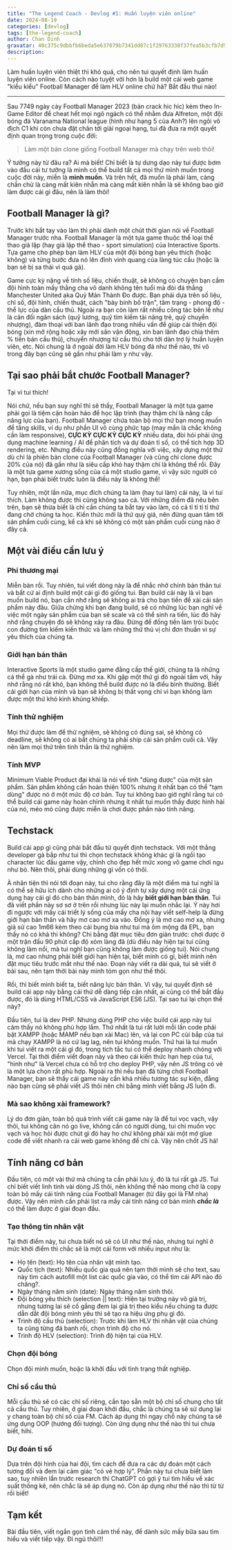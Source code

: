 ```yaml
---
title: "The Legend Coach - Devlog #1: Huấn luyện viên online"
date: 2024-08-19
categories: [devlog]
tags: [the-legend-coach]
author: Chan Dinh
gravatar: 40c375c9dbbfb6beda5e637079b7341dd87c1f29763338f37fea5b3cfb7d98e8
description:  
---
```


Làm huấn luyện viên thiệt thì khó quá, cho nên tui quyết định làm huấn luyện viên online. Còn cách nào tuyệt vời hơn là build một cái web game "kiểu kiểu" Football Manager để làm HLV online chứ hả? Bắt đầu thui nào!

---

Sau 7749 ngày cày Football Manager 2023 (bản crack hic hic) kèm theo In-Game Editor để cheat hết mọi ngõ ngách có thể nhằm đưa Alfreton, một đội bóng đá Varanama National league (hình như hạng 5 của Anh?) lên ngôi vô địch C1 khi còn chưa đặt chân tới giải ngoại hạng, tui đã đưa ra một quyết định quan trọng trong cuộc đời:

> Làm một bản clone giống Football Manager mà chạy trên web thôi!

Ý tưởng này từ đâu ra? Ai mà biết! Chỉ biết là tự dưng dạo này tui được bơm vào đầu cái tư tưởng là mình có thể build tất cả mọi thứ mình muốn trong cuộc đời này, miễn là **mình muốn**. Và trên hết, đã muốn là phải làm, càng chần chừ là càng mất kiên nhẫn mà càng mất kiên nhẫn là sẽ không bao giờ làm được cái gì đâu, nên là làm thôi!

## Football Manager là gì?

Trước khi bắt tay vào làm thì phải dành một chút thời gian nói về Football Manager trước nha. Football Manager là một tựa game thuộc thể loại thể thao giả lập (hay giả lập thể thao - sport simulation) của Interactive Sports. Tựa game cho phép bạn làm HLV của một đội bóng bạn yêu thích (hoặc không) và từng bước đưa nó lên đỉnh vinh quang của làng túc cầu (hoặc là bạn sẽ bị sa thải vì quá gà).

Game cực kỳ nặng về tính số liệu, chiến thuật, sẽ không có chuyện bạn cầm đội hình toàn mấy thằng cha vô danh không tên tuổi mà đòi đá thắng Manchester United aka Quỷ Mản Thành Đo được. Bạn phải dựa trên số liệu, chỉ số, đội hình, chiến thuật, cách "bày binh bố trận", tâm trạng - phong độ - thể lực của dàn cầu thủ. Ngoài ra bạn còn làm rất nhiều công tác bên lề như là cân đối ngân sách (quỹ lương, quỹ tìm kiếm tài năng trẻ, quỹ chuyển nhượng), đàm thoại với ban lãnh đạo trong nhiều vấn đề giúp cải thiện đội bóng (xin mở rộng hoặc xây mới sân vận động, xin ban lãnh đạo chia thêm % tiền bán cầu thủ), chuyển nhượng từ cầu thủ cho tới dàn trợ lý huấn luyện viên, etc. Nói chung là ở ngoài đời làm HLV bóng đá như thế nào, thì vô trong đây bạn cũng sẽ gần như phải làm y như vậy.

## Tại sao phải bắt chước Football Manager?

Tại vì tui thích!

Nói chứ, nếu bạn suy nghĩ thì sẽ thấy, Football Manager là một tựa game phải gọi là tiệm cận hoàn hảo để học lập trình (hay thậm chí là nâng cấp năng lực của bạn). Football Manager chứa toàn bộ mọi thứ bạn mong muốn để tăng skills, ví dụ như phần UI vô cùng phức tạp (may mắn là chắc không cần làm responsive), **CỰC KỲ CỰC KỲ CỰC KỲ** nhiều data, đòi hỏi phải ứng dụng machine learning / AI để phân tích và dự đoán tỉ số, có thể tích hợp 3D rendering, etc. Nhưng điều này cũng đồng nghĩa với việc, xây dựng một thứ dù chỉ là phiên bản clone của Football Manager (và cũng chỉ clone được 20% của nó) đã gần như là siêu cấp khó hay thậm chí là không thể rồi. Đây là một tựa game xương sống của cả một studio game, vì vậy sức người có hạn, bạn phải biết trước luôn là điều này là không thể!

Tuy nhiên, một lần nữa, mục đích chúng ta làm (hay tui làm) cái này, là vì tui thích. Làm không được thì cũng không sao cả. Với những điểm đã nêu bên trên, bạn sẽ thừa biết là chỉ cần chúng ta bắt tay vào làm, có cả tỉ tỉ tỉ tỉ thứ đang chờ chúng ta học. Kiến thức mới là thứ quý giá, nên đừng quan tâm tới sản phẩm cuối cùng, kể cả khi sẽ không có một sản phẩm cuối cùng nào ở đây cả.

## Một vài điều cần lưu ý

### Phi thương mại

Miễn bàn rồi. Tuy nhiên, tui viết dòng này là để nhắc nhở chính bản thân tui và bất cứ ai định build một cái gì đó giống tui. Bạn build cái này là vì bạn muốn build nó, bạn cần nhớ rằng sẽ không ai trả cho bạn tiền để xài cái sản phẩm này đâu. Giữa chừng khi bạn đang build, sẽ có những lúc bạn nghĩ về việc một ngày sản phẩm của bạn sẽ scale và có thể sinh ra tiền, lúc đó hãy nhớ rằng chuyện đó sẽ không xảy ra đâu. Đừng để đồng tiền làm trói buộc con đường tìm kiếm kiến thức và làm những thứ thú vị chỉ đơn thuần vì sự yêu thích của chúng ta.

### Giới hạn bản thân

Interactive Sports là một studio game đẳng cấp thế giới, chúng ta là những cá thể gà như trái cà. Đừng mơ xa. Khi gặp một thứ gì đó ngoài tầm với, hãy nhớ rằng nó rất khó, bạn không thể build được nó là điều bình thường. Biết cái giới hạn của mình và bạn sẽ không bị thất vọng chỉ vì bạn không làm được một thứ khó kinh khủng khiếp.

### Tính thử nghiệm

Mọi thứ được làm để thử nghiệm, sẽ không có đúng sai, sẽ không có deadline, sẽ không có ai bắt chúng ta phải ship cái sản phẩm cuối cả. Vậy nên làm mọi thứ trên tinh thần là thử nghiệm.

### Tính MVP

Minimum Viable Product đại khái là nói về tính "dùng được" của một sản phẩm. Sản phẩm không cần hoàn thiện 100% nhưng ít nhất bạn có thể "tạm dùng" được nó ở một mức độ cơ bản. Tuy tui không bao giờ nghĩ rằng tui có thể build cái game này hoàn chỉnh nhưng ít nhất tui muốn thấy được hình hài của nó, méo mó cũng được miễn là chơi được phần nào tính năng.

## Techstack

Build cái app gì cũng phải bắt đầu từ quyết định techstack. Với một thằng developer gà bắp như tui thì chọn techstack không khác gì là ngồi tạo character lúc đầu game vậy, chỉnh cho đẹp hết mức xong vô game chơi ngu như bò. Nên thôi, phải dùng những gì vốn có thôi.

À nhân tiện thì nói tới đoạn này, tui cho rằng đây là một điểm mà tui nghĩ là có thể sẽ hữu ích dành cho những ai có ý định tự xây dựng một cái ứng dụng hay cái gì đó cho bản thân mình, đó là hãy **biết giới hạn bản thân**. Tui đã viết phần này sơ sơ ở trên rồi nhưng lúc này lại muốn nhắc lại. Ý này hơi đi ngược với mấy cái triết lý sống của mấy cha nội hay viết self-help là đừng giới hạn bản thân và hãy mơ cao mơ xa vào. Đồng ý là mơ cao mơ xa, nhưng giả sử cao 1m66 kèm theo cái bụng bia như tui mà ôm mộng đá EPL, bạn thấy nó có khả thi không? Chi bằng đặt mục tiêu đơn giản trước: chơi được ở một trận đấu 90 phút cấp độ xóm làng đã (dù điều này hiện tại tui cũng không lảm nổi, mà tui nghĩ bạn cũng không làm được giống tui). Nói chung là, mơ cao nhưng phải biết giới hạn hiện tại, biết mình có gì, biết mình nên đặt mục tiêu trước mắt như thế nào. Đoạn này viết ra dài quá, tui sẽ viết ở bài sau, nên tạm thời bài này mình tóm gọn như thế thôi.

Rồi, thì biết mình biết ta, biết năng lực bản thân. Vì vậy, tui quyết định sẽ build cái app này bằng cái thứ dễ dàng tiếp cận nhất, ai cũng có thể bắt đầu được, đó là dùng HTML/CSS và JavaScript ES6 (JS). Tại sao tui lại chọn thế này?

Đầu tiên, tui là dev PHP. Nhưng dùng PHP cho việc build cái app này tui cảm thấy nó không phù hợp lắm. Thứ nhất là tui rất lười mỗi lần code phải bật XAMPP (hoặc MAMP nếu bạn xài Mac) lên, vả lại con PC cùi bắp của tui mà chạy XAMPP là nó cứ lag lag, nên tui không muốn. Thứ hai là tui muốn khi tui viết ra một cái gì đó, trong tích tắc tui có thể deploy nhanh chóng với Vercel. Tại thời điểm viết đoạn này và theo cái kiến thức hạn hẹp của tui, "hình như" là Vercel chưa có hỗ trợ cho deploy PHP, vậy nên JS trông có vẻ là một lựa chọn rất phù hợp. Ngoài ra thì nếu bạn đã từng chơi Football Manager, bạn sẽ thấy cái game này cần khá nhiều tương tác sự kiện, đằng nào bạn cũng sẽ phải viết JS thôi nên chi bằng mình viết bằng JS luôn đi.

### Mà sao không xài framework?

Lý do đơn giản, toàn bộ quá trình viết cái game này là để tui vọc vạch, vậy thôi, tui không cân nó go live, không cần có người dùng, tui chỉ muốn vọc vạch và học hỏi được chút gì đó hay ho chứ không phải xài một mớ glue code để viết nhanh ra cái web game không để chi cả. Vậy nên chốt JS há!

## Tính năng cơ bản

Đầu tiên, có một vài thứ mà chúng ta cần phải lưu ý, đó là tui rất gà JS. Tui chỉ biết viết linh tinh vài dòng JS thôi, nên không thể nào mong chờ là copy toàn bộ mấy cái tính năng của Football Manager (từ đây gọi là FM nha) được. Vậy nên mình cần phải list ra mấy cái tính năng cơ bản mình ***chắc là*** có thể làm được ở giai đoạn đầu.

### Tạo thông tin nhân vật

Tại thời điểm này, tui chưa biết nó sẽ có UI như thế nào, nhưng tui nghĩ ở mức khởi điểm thì chắc sẽ là một cái form với nhiều input như là:
* Họ tên (text): Họ tên của nhân vật mình tạo.
* Quốc tịch (text): Nhiều quốc gia quá nên tạm thời mình sẽ cho text, sau này tìm cách autofill một list các quốc gia vào, có thể tìm cái API nào đó chăng?.
* Ngày tháng năm sinh (date): Ngày tháng năm sinh thôi.
* Đội bóng yêu thích (selection || text): Hiện tại trường này vô giá trị, nhưng tương lai sẽ cố gắng đem lại giá trị theo kiểu nếu chúng ta được dẫn dắt đội bóng mình yêu thì sẽ tạo ra hiệu ứng phụ gì đó.
* Trình độ cầu thủ (selection): Trước khi làm HLV thì nhân vật của chúng ta cũng từng đá banh rồi, chọn trình độ cho nó.
* Trình độ HLV (selection): Trình độ hiện tại của HLV.

### Chọn đội bóng

Chọn đội mình muốn, hoặc là khởi đầu với tình trạng thất nghiệp.

### Chỉ số cầu thủ

Mỗi cầu thủ sẽ có các chỉ số riêng, cần tạo sẵn một bộ chỉ số chung cho tất cả cầu thủ. Tuy nhiên, ở giai đoạn khởi đầu, chắc là chúng ta sẽ sử dụng lại y chang toàn bộ chỉ số của FM. Cách áp dụng thì ngay chỗ này chúng ta sẽ ứng dụng OOP (hướng đối tượng). Còn ứng dụng như thế nào thì tui chưa biết, hihi.

### Dự đoán tỉ số

Dựa trên đội hình của hai đội, tìm cách để đưa ra các dự đoán một cách tương đối và đem lại cảm giác "có vẻ hợp lý". Phần này tui chưa biết làm sao, tuy nhiên lần trước research thì ChatGPT có gợi ý tui tìm hiểu về xác suất thống kê, nên chắc là sẽ áp dụng nó. Còn áp dụng như thế nào thì từ từ rồi biết!

## Tạm kết

Bài đầu tiên, viết ngắn gọn tình cảm thế này, để dành sức mấy bữa sau tìm hiểu và viết tiếp vậy. Đi ngủ thôi!!!
